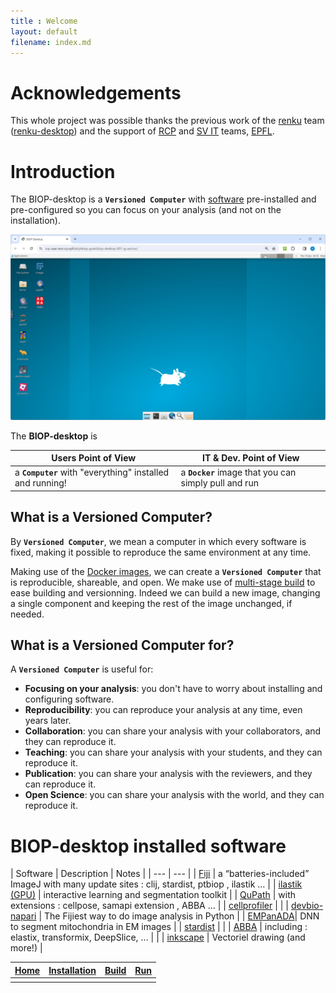 ```yaml
---
title : Welcome
layout: default
filename: index.md
---
```


# Acknowledgements 

This whole project was possible thanks the previous work of the [renku](https://renkulab.io/) team ([renku-desktop](https://renkulab.io/projects/learn-renku/renku-desktop)) and the support of [RCP](https://www.epfl.ch/research/facilities/rcp/) and [SV IT](https://www.epfl.ch/schools/sv/it/) teams, [EPFL](https://www.epfl.ch/en/).


# Introduction

The BIOP-desktop is a **`Versioned Computer`** with [software]() pre-installed and pre-configured so you can focus on your analysis (and not on the installation).

![desktop-screeshot](/resources/BIOP-desktop.png)

The **BIOP-desktop** is 

| Users Point of View | IT & Dev. Point of View |
|---|---|
| a **`Computer`** with "everything" installed and running! | a **`Docker`** image that you can simply pull and run |



## What is a Versioned Computer?

By **`Versioned Computer`**, we mean a computer in which every software is fixed, making it possible to reproduce the same environment at any time.

Making use of the [Docker images](https://docs.docker.com/manuals/), we can create a **`Versioned Computer`** that is reproducible, shareable, and open.
We make use of [multi-stage build](https://docs.docker.com/build/building/multi-stage/) to ease building and versionning. Indeed we can build a new image, changing a single component and keeping the rest of the image unchanged, if needed.

## What is a Versioned Computer for?

A **`Versioned Computer`** is useful for:
- **Focusing on your analysis**: you don't have to worry about installing and configuring software.
- **Reproducibility**: you can reproduce your analysis at any time, even years later.
- **Collaboration**: you can share your analysis with your collaborators, and they can reproduce it.
- **Teaching**: you can share your analysis with your students, and they can reproduce it.
- **Publication**: you can share your analysis with the reviewers, and they can reproduce it.
- **Open Science**: you can share your analysis with the world, and they can reproduce it.

# BIOP-desktop installed software

| Software | Description | Notes | 
| --- | --- |
| [Fiji](https://fiji.sc/) | a “batteries-included” ImageJ  with many update sites : clij, stardist, ptbiop , ilastik … |
| [ilastik (GPU)](https://www.ilastik.org/) | interactive learning and segmentation toolkit | 
| [QuPath](https://qupath.github.io/) | with extensions : cellpose, samapi extension , ABBA ... |
| [cellprofiler](https://cellprofiler.org/) | |
| [devbio-napari](https://github.com/haesleinhuepf/devbio-napari) | The Fijiest way to do image analysis in Python | 
| [EMPanADA](https://empanada.readthedocs.io/en/latest/)| DNN to segment mitochondria in EM images | 
| [stardist](https://github.com/stardist/stardist) | |
| [ABBA](https://biop.github.io/ijp-imagetoatlas/) | including : elastix, transformix, DeepSlice, ... | | 
| [inkscape](https://inkscape.org/) |  Vectoriel drawing (and more!) | 


 | [Home](/index.md)| [Installation](/installation.md) | [Build](/build.md) | [Run](/run.md) |
 |---|---|---|---|
 ||||